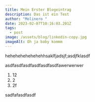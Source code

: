 ```yaml
---
title: Mein Erster Blogeintrag
description: Das ist ein Test
author: "Molinero "
date: 2023-02-07T10:16:03.201Z
tags:
  - post
image: /assets/blog/linkedin-copy.jpg
imageAlt: Oh ja baby kommm
---
```

h﻿ehehehehehehehhsaklfjadsjf;asdjfklasdf

a﻿sdfasdfasdfasdfasdfasdfawerwerwer

1. 1﻿2
2. 2﻿
3. 2﻿f

s﻿adfafasdfasdf